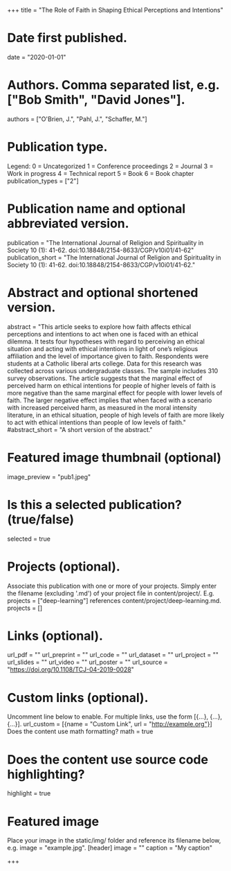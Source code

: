 +++ 
title = "The Role of Faith in Shaping Ethical Perceptions and Intentions"

# Date first published.
date = "2020-01-01"

# Authors. Comma separated list, e.g. ["Bob Smith", "David Jones"].
authors = ["O'Brien, J.", "Pahl, J.", "Schaffer, M."]

# Publication type.
Legend:
0 = Uncategorized
1 = Conference proceedings
2 = Journal
3 = Work in progress
4 = Technical report
5 = Book
6 = Book chapter
publication_types = ["2"]

# Publication name and optional abbreviated version.
publication = "The International Journal of Religion and Spirituality in Society 10 (1): 41-62. doi:10.18848/2154-8633/CGP/v10i01/41-62" 
publication_short = "The International Journal of Religion and Spirituality in Society 10 (1): 41-62. doi:10.18848/2154-8633/CGP/v10i01/41-62."

# Abstract and optional shortened version.
abstract = "This article seeks to explore how faith affects ethical perceptions and intentions to act when one is faced with an ethical dilemma. It tests four hypotheses with regard to perceiving an ethical situation and acting with ethical intentions in light of one’s religious affiliation and the level of importance given to faith. Respondents were students at a Catholic liberal arts college. Data for this research was collected across various undergraduate classes. The sample includes 310 survey observations. The article suggests that the marginal effect of perceived harm on ethical intentions for people of higher levels of faith is more negative than the same marginal effect for people with lower levels of faith. The larger negative effect implies that when faced with a scenario with increased perceived harm, as measured in the moral intensity literature, in an ethical situation, people of high levels of faith are more likely to act with ethical intentions than people of low levels of faith." #abstract_short = "A short version of the abstract."

# Featured image thumbnail (optional)
image_preview = "pub1.jpeg"

# Is this a selected publication? (true/false)
selected = true

# Projects (optional).
Associate this publication with one or more of your projects.
Simply enter the filename (excluding '.md') of your project file in content/project/.
E.g. projects = ["deep-learning"] references content/project/deep-learning.md.
projects = []

# Links (optional).
url_pdf = "" url_preprint = "" url_code = "" url_dataset = "" url_project = "" url_slides = "" url_video = "" url_poster = "" url_source = "https://doi.org/10.1108/TCJ-04-2019-0028"

# Custom links (optional).
Uncomment line below to enable. For multiple links, use the form [{...}, {...}, {...}].
url_custom = [{name = "Custom Link", url = "http://example.org"}]
Does the content use math formatting?
math = true

# Does the content use source code highlighting?
highlight = true

# Featured image
Place your image in the static/img/ folder and reference its filename below, e.g. image = "example.jpg".
[header] image = "" caption = "My caption"

+++
